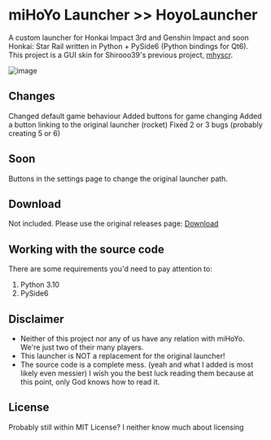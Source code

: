 # miHoYo Launcher >> HoyoLauncher

A custom launcher for Honkai Impact 3rd and Genshin Impact and soon Honkai: Star Rail written in Python + PySide6 (Python bindings for Qt6).  
This project is a GUI skin for Shirooo39's previous project, [mhyscr](https://github.com/shirooo39/mhyscr).  

![image](https://i.imgur.com/1LDUMOL.png)

## Changes
Changed default game behaviour
Added buttons for game changing
Added a button linking to the original launcher (rocket)
Fixed 2 or 3 bugs (probably creating 5 or 6)

## Soon
Buttons in the settings page to change the original launcher path.

## Download

Not included.
Please use the original releases page: [Download](https://github.com/shirooo39/mihoyo_launcher/releases)

## Working with the source code

There are some requirements you'd need to pay attention to:
1. Python 3.10
2. PySide6

## Disclaimer

- Neither of this project nor any of us have any relation with miHoYo. We're just two of their many players.
- This launcher is NOT a replacement for the original launcher!
- The source code is a complete mess. (yeah and what I added is most likely even messier) 
  I wish you the best luck reading them because at this point, only God knows how to read it.

## License

Probably still within MIT License? I neither know much about licensing
